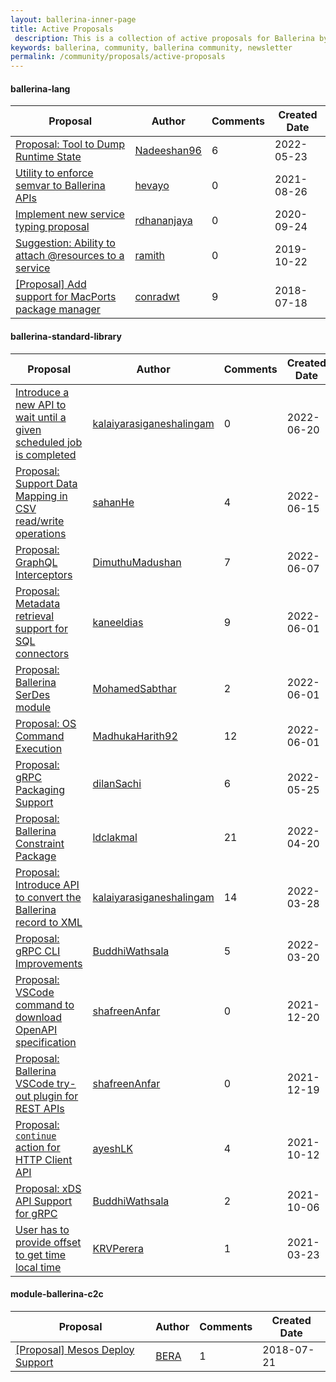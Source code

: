 ```yaml
--- 
layout: ballerina-inner-page 
title: Active Proposals 
 description: This is a collection of active proposals for Ballerina by the Ballerina community. 
keywords: ballerina, community, ballerina community, newsletter 
permalink: /community/proposals/active-proposals 
--- 
```

#### ballerina-lang

|Proposal|Author|Comments|Created Date| 
|---|----|----|----| 
|[Proposal: Tool to Dump Runtime State](https://github.com/ballerina-platform/ballerina-lang/issues/36284)|[Nadeeshan96](https://github.com/Nadeeshan96)|6|2022-05-23|
|[Utility to enforce semvar to Ballerina APIs](https://github.com/ballerina-platform/ballerina-lang/issues/32368)|[hevayo](https://github.com/hevayo)|0|2021-08-26|
|[Implement new service typing proposal](https://github.com/ballerina-platform/ballerina-lang/issues/26064)|[rdhananjaya](https://github.com/rdhananjaya)|0|2020-09-24|
|[Suggestion: Ability to attach @resources to a service](https://github.com/ballerina-platform/ballerina-lang/issues/19523)|[ramith](https://github.com/ramith)|0|2019-10-22|
|[[Proposal] Add support for MacPorts package manager](https://github.com/ballerina-platform/ballerina-lang/issues/9675)|[conradwt](https://github.com/conradwt)|9|2018-07-18|

#### ballerina-standard-library

|Proposal|Author|Comments|Created Date| 
|---|----|----|----| 
|[Introduce a new API to wait until a given scheduled job is completed](https://github.com/ballerina-platform/ballerina-standard-library/issues/3018)|[kalaiyarasiganeshalingam](https://github.com/kalaiyarasiganeshalingam)|0|2022-06-20|
|[Proposal: Support Data Mapping in CSV read/write operations ](https://github.com/ballerina-platform/ballerina-standard-library/issues/3004)|[sahanHe](https://github.com/sahanHe)|4|2022-06-15|
|[Proposal: GraphQL Interceptors](https://github.com/ballerina-platform/ballerina-standard-library/issues/2977)|[DimuthuMadushan](https://github.com/DimuthuMadushan)|7|2022-06-07|
|[Proposal: Metadata retrieval support for SQL connectors](https://github.com/ballerina-platform/ballerina-standard-library/issues/2965)|[kaneeldias](https://github.com/kaneeldias)|9|2022-06-01|
|[Proposal: Ballerina SerDes module](https://github.com/ballerina-platform/ballerina-standard-library/issues/2964)|[MohamedSabthar](https://github.com/MohamedSabthar)|2|2022-06-01|
|[Proposal: OS Command Execution](https://github.com/ballerina-platform/ballerina-standard-library/issues/2963)|[MadhukaHarith92](https://github.com/MadhukaHarith92)|12|2022-06-01|
|[Proposal: gRPC Packaging Support](https://github.com/ballerina-platform/ballerina-standard-library/issues/2948)|[dilanSachi](https://github.com/dilanSachi)|6|2022-05-25|
|[Proposal: Ballerina Constraint Package](https://github.com/ballerina-platform/ballerina-standard-library/issues/2850)|[ldclakmal](https://github.com/ldclakmal)|21|2022-04-20|
|[Proposal: Introduce API to convert the Ballerina record to XML](https://github.com/ballerina-platform/ballerina-standard-library/issues/2819)|[kalaiyarasiganeshalingam](https://github.com/kalaiyarasiganeshalingam)|14|2022-03-28|
|[Proposal: gRPC CLI Improvements](https://github.com/ballerina-platform/ballerina-standard-library/issues/2794)|[BuddhiWathsala](https://github.com/BuddhiWathsala)|5|2022-03-20|
|[Proposal: VSCode command to download OpenAPI specification](https://github.com/ballerina-platform/ballerina-standard-library/issues/2509)|[shafreenAnfar](https://github.com/shafreenAnfar)|0|2021-12-20|
|[Proposal: Ballerina VSCode try-out plugin for REST APIs](https://github.com/ballerina-platform/ballerina-standard-library/issues/2508)|[shafreenAnfar](https://github.com/shafreenAnfar)|0|2021-12-19|
|[Proposal: `continue` action for HTTP Client API](https://github.com/ballerina-platform/ballerina-standard-library/issues/2038)|[ayeshLK](https://github.com/ayeshLK)|4|2021-10-12|
|[Proposal: xDS API Support for gRPC](https://github.com/ballerina-platform/ballerina-standard-library/issues/2011)|[BuddhiWathsala](https://github.com/BuddhiWathsala)|2|2021-10-06|
|[User has to provide offset to get time local time](https://github.com/ballerina-platform/ballerina-standard-library/issues/1138)|[KRVPerera](https://github.com/KRVPerera)|1|2021-03-23|

#### module-ballerina-c2c

|Proposal|Author|Comments|Created Date| 
|---|----|----|----| 
|[[Proposal] Mesos Deploy Support](https://github.com/ballerina-platform/module-ballerina-c2c/issues/431)|[BERA](https://github.com/BERA)|1|2018-07-21|

